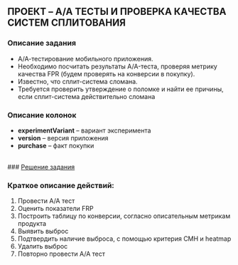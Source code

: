 ## ПРОЕКТ – A/A ТЕСТЫ И ПРОВЕРКА КАЧЕСТВА СИСТЕМ СПЛИТОВАНИЯ


### Описание задания
- А/А-тестирование мобильного приложения.   
- Необходимо посчитать результаты A/A-теста, проверяя метрику качества FPR (будем проверять на конверсии в покупку).   
- Известно, что сплит-система сломана.   
- Требуется проверить утверждение о поломке и найти ее причины, если сплит-система действительно сломана


### Описание колонок
- **experimentVariant** – вариант эксперимента
- **version** – версия приложения
- **purchase** – факт покупки

<br>
###  <a href="https://github.com/vladank99/E-Learning/blob/main/A-A_test_project/A-A_test_project_code.ipynb"> Решение задания </a>

### Краткое описание действий:
1. Провести A/A тест
2. Оценить показатели FRP
3. Построить таблицу по конверсии, согласно описательным метрикам продукта
4. Выявить выброс
5. Подтвердить наличие выброса, с помощью критерия CMH и heatmap
6. Удалить выброс
7. Повторно провести A/A тест
